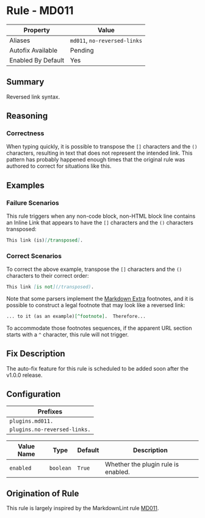 # Rule - MD011

| Property | Value |
| --- | -- |
| Aliases | `md011`, `no-reversed-links` |
| Autofix Available | Pending |
| Enabled By Default | Yes |

## Summary

Reversed link syntax.

## Reasoning

### Correctness

When typing quickly, it is possible to transpose the `[]` characters and the
`()` characters, resulting in text that does not represent the intended link.
This pattern has probably happened enough times that the original rule was
authored to correct for situations like this.

## Examples

### Failure Scenarios

This rule triggers when any non-code block, non-HTML block line
contains an Inline Link that appears to have the `[]` characters and
the `()` characters transposed:

```Markdown
This link (is)[/transposed].
```

### Correct Scenarios

To correct the above example, transpose the `[]` characters and
the `()` characters to their correct order:

```Markdown
This link [is not](/transposed).
```

Note that some parsers implement the
[Markdown Extra](https://en.wikipedia.org/wiki/Markdown_Extra)
footnotes, and it is possible to construct a legal footnote
that may look like a reversed link:

```Markdown
... to it (as an example)[^footnote].  Therefore...
```

To accommodate those footnotes sequences, if the apparent URL section
starts with a `^` character, this rule will not trigger.

## Fix Description

The auto-fix feature for this rule is scheduled to be added soon after the v1.0.0
release.

## Configuration

| Prefixes |
| --- |
| `plugins.md011.` |
| `plugins.no-reversed-links.` |

| Value Name | Type | Default | Description |
| -- | -- | -- | -- |
| `enabled` | `boolean` | `True` | Whether the plugin rule is enabled. |

## Origination of Rule

This rule is largely inspired by the MarkdownLint rule
[MD011](https://github.com/DavidAnson/markdownlint/blob/main/doc/Rules.md#md011---reversed-link-syntax).
